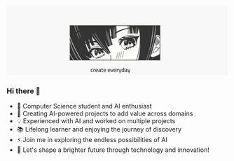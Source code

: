  ![Alt text](header.png)

### Hi there 👋

- 🚀 Computer Science student and AI enthusiast
- 🤖 Creating AI-powered projects to add value across domains
- 💡 Experienced with AI and worked on multiple projects
- 📚 Lifelong learner and enjoying the journey of discovery
- ⚡️ Join me in exploring the endless possibilities of AI
- 🌟 Let's shape a brighter future through technology and innovation!



